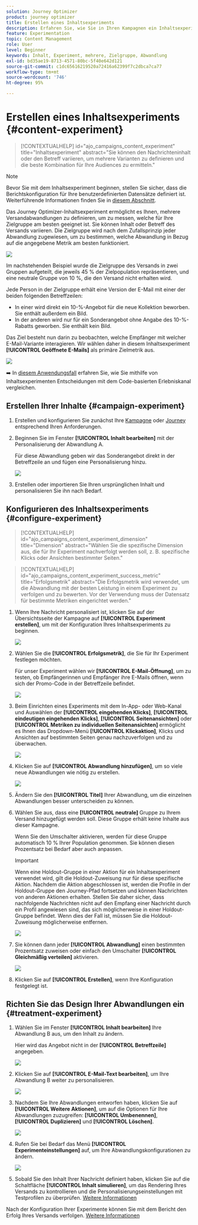 ```yaml
---
solution: Journey Optimizer
product: journey optimizer
title: Erstellen eines Inhaltsexperiments
description: Erfahren Sie, wie Sie in Ihren Kampagnen ein Inhaltsexperiment erstellen
feature: Experimentation
topic: Content Management
role: User
level: Beginner
keywords: Inhalt, Experiment, mehrere, Zielgruppe, Abwandlung
exl-id: bd35ae19-8713-4571-80bc-5f40e642d121
source-git-commit: c1dc65616219520a72416a62399f7c2dbca7ca77
workflow-type: tm+mt
source-wordcount: '746'
ht-degree: 95%

---
```


# Erstellen eines Inhaltsexperiments {#content-experiment}

>[!CONTEXTUALHELP]
>id="ajo_campaigns_content_experiment"
>title="Inhaltsexperiment"
>abstract="Sie können den Nachrichteninhalt oder den Betreff variieren, um mehrere Varianten zu definieren und die beste Kombination für Ihre Audiences zu ermitteln."

>[!NOTE]
>
>Bevor Sie mit dem Inhaltsexperiment beginnen, stellen Sie sicher, dass die Berichtskonfiguration für Ihre benutzerdefinierten Datensätze definiert ist. Weiterführende Informationen finden Sie in [diesem Abschnitt](../reports/reporting-configuration.md).

Das Journey Optimizer-Inhaltsexperiment ermöglicht es Ihnen, mehrere Versandabwandlungen zu definieren, um zu messen, welche für Ihre Zielgruppe am besten geeignet ist. Sie können Inhalt oder Betreff des Versands variieren. Die Zielgruppe wird nach dem Zufallsprinzip jeder Abwandlung zugewiesen, um zu bestimmen, welche Abwandlung in Bezug auf die angegebene Metrik am besten funktioniert.

![](../rn/assets/do-not-localize/experiment.gif)

Im nachstehenden Beispiel wurde die Zielgruppe des Versands in zwei Gruppen aufgeteilt, die jeweils 45 % der Zielpopulation repräsentieren, und eine neutrale Gruppe von 10 %, die den Versand nicht erhalten wird.

Jede Person in der Zielgruppe erhält eine Version der E-Mail mit einer der beiden folgenden Betreffzeilen:

* In einer wird direkt ein 10-%-Angebot für die neue Kollektion beworben. Sie enthält außerdem ein Bild.
* In der anderen wird nur für ein Sonderangebot ohne Angabe des 10-%-Rabatts geworben. Sie enthält kein Bild.

Das Ziel besteht nun darin zu beobachten, welche Empfänger mit welcher E-Mail-Variante interagieren. Wir wählen daher in diesem Inhaltsexperiment **[!UICONTROL Geöffnete E-Mails]** als primäre Zielmetrik aus.

![](assets/content_experiment.png)

➡️ In [diesem Anwendungsfall](../experience-decisioning/experience-decisioning-uc.md) erfahren Sie, wie Sie mithilfe von Inhaltsexperimenten Entscheidungen mit dem Code-basierten Erlebniskanal vergleichen.

## Erstellen Ihrer Inhalte {#campaign-experiment}

1. Erstellen und konfigurieren Sie zunächst Ihre [Kampagne](../campaigns/create-campaign.md) oder [Journey](../building-journeys/journeys-message.md) entsprechend Ihren Anforderungen. 

1. Beginnen Sie im Fenster **[!UICONTROL Inhalt bearbeiten]** mit der Personalisierung der Abwandlung A.

   Für diese Abwandlung geben wir das Sonderangebot direkt in der Betreffzeile an und fügen eine Personalisierung hinzu.

   ![](assets/content_experiment_5.png)

1. Erstellen oder importieren Sie Ihren ursprünglichen Inhalt und personalisieren Sie ihn nach Bedarf.

## Konfigurieren des Inhaltsexperiments {#configure-experiment}

>[!CONTEXTUALHELP]
>id="ajo_campaigns_content_experiment_dimension"
>title="Dimension"
>abstract="Wählen Sie die spezifische Dimension aus, die für Ihr Experiment nachverfolgt werden soll, z. B. spezifische Klicks oder Ansichten bestimmter Seiten."

>[!CONTEXTUALHELP]
>id="ajo_campaigns_content_experiment_success_metric"
>title="Erfolgsmetrik"
>abstract="Die Erfolgsmetrik wird verwendet, um die Abwandlung mit der besten Leistung in einem Experiment zu verfolgen und zu bewerten. Vor der Verwendung muss der Datensatz für bestimmte Metriken eingerichtet werden."

1. Wenn Ihre Nachricht personalisiert ist, klicken Sie auf der Übersichtsseite der Kampagne auf **[!UICONTROL Experiment erstellen]**, um mit der Konfiguration Ihres Inhaltsexperiments zu beginnen.

   ![](assets/content_experiment_3.png)

1. Wählen Sie die **[!UICONTROL Erfolgsmetrik]**, die Sie für Ihr Experiment festlegen möchten.

   Für unser Experiment wählen wir **[!UICONTROL E-Mail-Öffnung]**, um zu testen, ob Empfängerinnen und Empfänger ihre E-Mails öffnen, wenn sich der Promo-Code in der Betreffzeile befindet.

   ![](assets/content_experiment_11.png)

1. Beim Einrichten eines Experiments mit dem In-App- oder Web-Kanal und Auswählen der **[!UICONTROL eingehenden Klicks]**, **[!UICONTROL eindeutigen eingehenden Klicks]**, **[!UICONTROL Seitenansichten]** oder **[!UICONTROL Metriken zu individuellen Seitenansichten]** ermöglicht es Ihnen das Dropdown-Menü **[!UICONTROL Klickaktion]**, Klicks und Ansichten auf bestimmten Seiten genau nachzuverfolgen und zu überwachen.

   ![](assets/content_experiment_20.png)

1. Klicken Sie auf **[!UICONTROL Abwandlung hinzufügen]**, um so viele neue Abwandlungen wie nötig zu erstellen.

   ![](assets/content_experiment_8.png)

1. Ändern Sie den **[!UICONTROL Titel]** Ihrer Abwandlung, um die einzelnen Abwandlungen besser unterscheiden zu können.

1. Wählen Sie aus, dass eine **[!UICONTROL neutrale]** Gruppe zu Ihrem Versand hinzugefügt werden soll. Diese Gruppe erhält keine Inhalte aus dieser Kampagne.

   Wenn Sie den Umschalter aktivieren, werden für diese Gruppe automatisch 10 % Ihrer Population genommen. Sie können diesen Prozentsatz bei Bedarf aber auch anpassen.

   >[!IMPORTANT]
   >
   >Wenn eine Holdout-Gruppe in einer Aktion für ein Inhaltsexperiment verwendet wird, gilt die Holdout-Zuweisung nur für diese spezifische Aktion. Nachdem die Aktion abgeschlossen ist, werden die Profile in der Holdout-Gruppe den Journey-Pfad fortsetzen und können Nachrichten von anderen Aktionen erhalten. Stellen Sie daher sicher, dass nachfolgende Nachrichten nicht auf den Empfang einer Nachricht durch ein Profil angewiesen sind, das sich möglicherweise in einer Holdout-Gruppe befindet. Wenn dies der Fall ist, müssen Sie die Holdout-Zuweisung möglicherweise entfernen.

   ![](assets/content_experiment_12.png)

1. Sie können dann jeder **[!UICONTROL Abwandlung]** einen bestimmten Prozentsatz zuweisen oder einfach den Umschalter **[!UICONTROL Gleichmäßig verteilen]** aktivieren.

   ![](assets/content_experiment_13.png)

1. Klicken Sie auf **[!UICONTROL Erstellen]**, wenn Ihre Konfiguration festgelegt ist.

## Richten Sie das Design Ihrer Abwandlungen ein {#treatment-experiment}

1. Wählen Sie im Fenster **[!UICONTROL Inhalt bearbeiten]** Ihre Abwandlung B aus, um den Inhalt zu ändern.

   Hier wird das Angebot nicht in der **[!UICONTROL Betreffzeile]** angegeben.

   ![](assets/content_experiment_18.png)

1. Klicken Sie auf **[!UICONTROL E-Mail-Text bearbeiten]**, um Ihre Abwandlung B weiter zu personalisieren.

   ![](assets/content_experiment_9.png)

1. Nachdem Sie Ihre Abwandlungen entworfen haben, klicken Sie auf **[!UICONTROL Weitere Aktionen]**, um auf die Optionen für Ihre Abwandlungen zuzugreifen: **[!UICONTROL Umbenennen]**, **[!UICONTROL Duplizieren]** und **[!UICONTROL Löschen]**.

   ![](assets/content_experiment_7.png)

1. Rufen Sie bei Bedarf das Menü **[!UICONTROL Experimenteinstellungen]** auf, um Ihre Abwandlungskonfigurationen zu ändern.

   ![](assets/content_experiment_19.png)

1. Sobald Sie den Inhalt Ihrer Nachricht definiert haben, klicken Sie auf die Schaltfläche **[!UICONTROL Inhalt simulieren]**, um das Rendering Ihres Versands zu kontrollieren und die Personalisierungseinstellungen mit Testprofilen zu überprüfen. [Weitere Informationen](../content-management/preview-test.md)

Nach der Konfiguration Ihrer Experimente können Sie mit dem Bericht den Erfolg Ihres Versands verfolgen. [Weitere Informationen](../reports/campaign-global-report-cja-experimentation.md)

